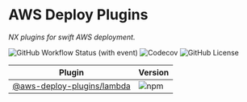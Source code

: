 <p align="center">

# AWS Deploy Plugins

_NX plugins for swift AWS deployment._

![GitHub Workflow Status (with event)](https://img.shields.io/github/actions/workflow/status/skilef/aws-deploy-plugins/ci.yml)
![Codecov](https://img.shields.io/codecov/c/github/skilef/aws-deploy-plugins)
![GitHub License](https://img.shields.io/github/license/skilef/aws-deploy-plugins)

</p>

| Plugin                                                 | Version                                                                       |
| ------------------------------------------------------ | ----------------------------------------------------------------------------- |
| [@aws-deploy-plugins/lambda](plugins/lambda/README.md) | ![npm](https://img.shields.io/npm/v/%40aws-deploy-plugins%2Flambda?label=npm) |
